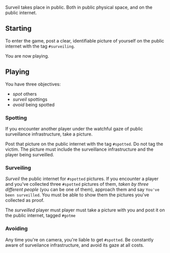 Surveil takes place in public. Both in public physical space, and on the public internet.

## Starting

To enter the game, post a clear, identifiable picture of yourself on the public internet with the tag `#surveiling`.

You are now playing.

## Playing

You have three objectives:

*   *spot* others
*   *surveil* spottings
*   *avoid* being spotted

### Spotting

If you encounter another player under the watchful gaze of public surveillance infrastructure, take a picture.

Post that picture on the public internet with the tag `#spotted`. Do not tag the victim. The picture must include the surveillance infrastructure and the player being surveilled.

### Surveiling

*Surveil* the public internet for `#spotted` pictures. If you encounter a player and you've collected three `#spotted` pictures of them, *taken by three different people* (you can be one of them), approach them and say `You've been surveilled`. You must be able to show them the pictures you've collected as proof.

The *surveilled* player must player must take a picture with you and post it on the public internet, tagged `#gotme`

### Avoiding

Any time you're on camera, you're liable to get `#spotted`. Be constantly aware of surveilance infrastructure, and avoid its gaze at all costs.
